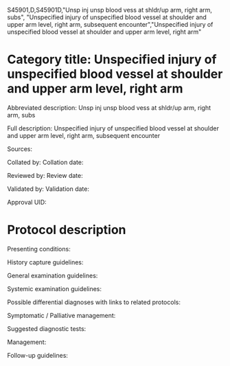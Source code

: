 S45901,D,S45901D,"Unsp inj unsp blood vess at shldr/up arm, right arm, subs", "Unspecified injury of unspecified blood vessel at shoulder and upper arm level, right arm, subsequent encounter","Unspecified injury of unspecified blood vessel at shoulder and upper arm level, right arm"
# Category title: Unspecified injury of unspecified blood vessel at shoulder and upper arm level, right arm

Abbreviated description: Unsp inj unsp blood vess at shldr/up arm, right arm, subs

Full description: Unspecified injury of unspecified blood vessel at shoulder and upper arm level, right arm, subsequent encounter

Sources:

Collated by:
Collation date:

Reviewed by:
Review date:

Validated by:
Validation date:

Approval UID:

# Protocol description

Presenting conditions:

History capture guidelines:

General examination guidelines:

Systemic examination guidelines:

Possible differential diagnoses with links to related protocols:

Symptomatic / Palliative management:

Suggested diagnostic tests:

Management:

Follow-up guidelines:
